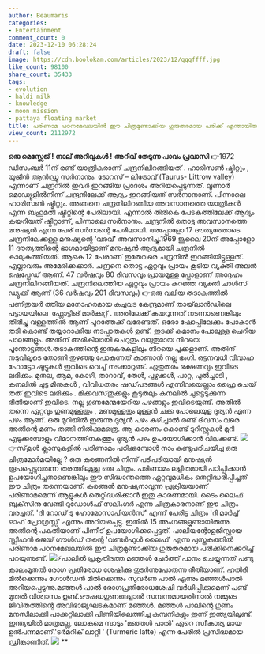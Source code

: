 ```yaml
---
author: Beaumaris
categories:
- Entertainment
comment_count: 0
date: 2023-12-10 06:28:24
draft: false
image: https://cdn.boolokam.com/articles/2023/12/qqqffff.jpg
like_count: 98100
share_count: 35433
tags:
- evolution
- haldi milk
- knowledge
- moon mission
- pattaya floating market
title: പരിണാമ പഠനമേഖലയില്‍ ഈ ചിത്രമുണ്ടാക്കിയ ഗുരുതരമായ പരിക്ക് എന്തായിരുന്നു ?
view_count: 2112972
---
```


**ഒരു മെസ്സേജ് ! നാല് അറിവുകൾ !** **അറിവ് തേടുന്ന പാവം പ്രവാസി** 👉1972 ഡിസംബർ 11ന് രണ്ട് യാത്രികരാണ് ചന്ദ്രനിലിറങ്ങിയത് . ഹാരിസൺ ഷ്മിറ്റും , യൂജിൻ ആൻഡ്രൂ സർനാനും. ടോറസ് – ലിട്രോവ് (Taurus- Littrow valley) എന്നാണ് ചന്ദ്രനിൽ ഇവർ ഇറങ്ങിയ പ്രദേശം അറിയപ്പെടുന്നത്. ലൂണാർ മൊഡ്യൂളിൽനിന്ന് ചന്ദ്രനിലേക്ക് ആദ്യം ഇറങ്ങിയത് സർനാനാണ്. പിന്നാലെ ഹാരിസൺ ഷ്മിറ്റും. അങ്ങനെ ചന്ദ്രനിലിറങ്ങിയ അവസാനത്തെ യാത്രികൻ എന്ന ബഹുമതി ഷ്മിറ്റിന്റെ പേരിലായി. എന്നാൽ തിരികെ പേടകത്തിലേക്ക് ആദ്യം കയറിയത് ഷ്മിറ്റാണ്, പിന്നാലെ സർനാനും. ചന്ദ്രനിൽ തൊട്ട അവസാനത്തെ മനുഷ്യൻ എന്ന പേര് സർനാന്റെ പേരിലായി. അപ്പോളോ 17 ദൗത്യത്തോടെ ചന്ദ്രനിലേക്കുള്ള മനുഷ്യന്റെ ‘വരവ്’ അവസാനിച്ചു.1969 ജൂലൈ 20ന് അപ്പോളോ 11 ദൗത്യത്തിന്റെ ഭാഗമായിട്ടാണ് മനുഷ്യൻ ആദ്യമായി ചന്ദ്രനിൽ കാലുകുത്തിയത്. ആകെ 12 പേരാണ് ഇതേവരെ ചന്ദ്രനിൽ ഇറങ്ങിയിട്ടുള്ളത്. എല്ലാവരും അമേരിക്കക്കാർ. ചന്ദ്രനെ തൊട്ട ഏറ്റവും പ്രായം കൂടിയ വ്യക്തി അലൻ ഷെപ്പേഡ് ആണ്. 47 വർഷവും 80 ദിവസവും പ്രായമുള്ള പ്പോളാണ് അദ്ദേഹം ചന്ദ്രനിലിറങ്ങിയത്. ചന്ദ്രനിലെത്തിയ ഏറ്റവും പ്രായം കുറഞ്ഞ വ്യക്തി ചാൾസ് ഡ്യൂക്ക് ആണ് (36 വർഷവും 201 ദിവസവും) 👉ഒരു വലിയ തടാകത്തിൽ പണിതുയർ ത്തിയ മനോഹരമായ കച്ചവട ​കേന്ദ്രമാണ് തായ്​ലാൻഡിലെ പട്ടായയിലെ ​ ഫ്ലോട്ടിങ്​ മാർക്കറ്റ് . അതിലേക്ക്​ കയറുന്നത് നടന്നാണെങ്കിലും തിരിച്ചു വള്ളത്തിൽ ആണ് പുറത്തേക്ക്​ വരേണ്ടത്. ഒരോ ഷോപ്പിലേക്കും പോകാൻ തടി കൊണ്ട് തയ്യാറാക്കിയ നടപ്പാതകൾ ഉണ്ട്. ഇടക്ക്​ കമാനം പോലുള്ള ചെറിയ പാലങ്ങളും. അതിന്​ അരികിലായി ചെറുതും വലുതുമായ നിറയെ പൂന്തോട്ടങ്ങൾ.തടാകത്തി​ന്റെ ഇരുകരകളിലും നിറയെ പൂക്കളാണ്. അതിന്​ നടുവിലൂടെ തോണി തുഴഞ്ഞു പോകുന്നത് കാണാൻ നല്ല ഭംഗി. ഒട്ടനവധി വിവാഹ ഫോട്ടോ ഷൂട്ടുകൾ ഇവിടെ വെച്ച് നടക്കാറുണ്ട്. ഏതുതരം ഭക്ഷണവും ഇവിടെ ലഭിക്കും. മുതല, ആമ, കോഴി, താറാവ്, തേൾ, പുഴുക്കൾ, പാറ്റ, പുൽച്ചാടി , കനലിൽ ചുട്ട മീനുകൾ , വിവിധതരം ഷഡ്​പദങ്ങൾ എന്നിവയെല്ലാം ഫ്രൈ ചെയ്​തത് ഇവിടെ ലഭിക്കും . മിക്കവസ്​തുക്കളും കൂടുതലും കനലിൽ ചു​ട്ടെടുക്കുന്ന രീതിയാണ് ഇവിടെ. നല്ല ഗുണമേന്മയേറിയ പഴങ്ങളും ഇവിടെയുണ്ട്. അതിൽ തന്നെ ഏറ്റവും ഗുണമുള്ളതും , മണമുള്ളതും മുള്ളൻ ചക്ക പോലെയുള ദുര്യൻ എന്ന പഴം ആണ്. ഒരു മുറിയിൽ ഇരുന്നു ദുര്യൻ പഴം കഴിച്ചാൽ രണ്ട് ദിവസം വരെ അതി​ന്റെ മണം തങ്ങി നിൽക്കുമത്രെ. ആ കാരണം കൊണ്ട് ടൂറിസ്റ്റുകൾ മുറി എടുക്കുമ്പോളും വിമാനത്തിനകത്തും ദുര്യൻ പഴം ഉപയോഗിക്കാൻ വിലക്കുണ്ട്​. ![](https://cdn.boolokam.com/articles/2023/12/qqqffff.jpg)👉സ്‌കൂള്‍ ക്ലാസുകളില്‍ പരിണാമം പഠിക്കുമ്പോള്‍ നാം കണ്ടുപരിചയിച്ച ഒരു ചിത്രമോര്‍മയില്ലേ ? ഒരു കുരങ്ങനില്‍ നിന്ന് പടിപടിയായി മനുഷ്യന്‍ രൂപപ്പെട്ടുവരുന്ന തരത്തിലുള്ള ഒരു ചിത്രം. പരിണാമം ലളിതമായി പഠിപ്പിക്കാന്‍ ഉപയോഗിച്ചതാണെങ്കിലും ഈ സിദ്ധാന്തത്തെ ഏറ്റവുമധികം തെറ്റിദ്ധരിപ്പിച്ചത് ഈ ചിത്രം തന്നെയാണ്. കുരങ്ങന്‍ മനുഷ്യനാവുന്ന പ്രക്രിയയാണ് പരിണാമമെന്ന് ആളുകള്‍ തെറ്റിദ്ധരിക്കാന്‍ ഇതു കാരണമായി. ടൈം ലൈഫ് ബുക്‌സിനു വേണ്ടി റുഡോള്‍ഫ് സലിംഗര്‍ എന്ന ചിത്രകാരനാണ് ഈ ചിത്രം വരച്ചത്. 'ദി റോഡ് ടു ഹോമോസാപിയന്‍സ്' എന്ന് പേരിട്ട ചിത്രം 'ദി മാര്‍ച്ച് ഓഫ് പ്രോഗ്രസ്സ്' എന്നും അറിയപ്പെട്ടു. ഇതില്‍ 15 അംഗങ്ങളുണ്ടായിരുന്നു. അതിന്റെ പകുതിയാണ് പിന്നീട് ഉപയോഗിക്കപ്പെട്ടത്. പാലിയന്റോളജിസ്റ്റായ സ്റ്റീഫന്‍ ജെയ് ഗൗള്‍ഡ് തന്റെ 'വണ്ടര്‍ഫുള്‍ ലൈഫ്' എന്ന പുസ്തകത്തില്‍ പരിണാമ പഠനമേഖലയില്‍ ഈ ചിത്രമുണ്ടാക്കിയ ഗുരുതരമായ പരിക്കിനെക്കുറിച്ച് പറയുന്നുണ്ട്. ![](https://cdn.boolokam.com/articles/2023/12/qdqdqddqf.jpg)⚡പാലില്‍ പ്രകൃതിദത്ത മഞ്ഞള്‍ ചേര്‍ത്ത് പാനം ചെയ്യുന്നത് പണ്ടു കാലംമുതല്‍ രോഗ പ്രതിരോധ ശേഷിക്കു തുടര്‍ന്നുപോരുന്ന രീതിയാണ്. ഹല്‍ദി മില്‍ക്കെന്നും ഗോള്‍ഡന്‍ മില്‍ക്കെന്നും സുവര്‍ണ പാല്‍ എന്നും മഞ്ഞള്‍പാല്‍ അറിയപ്പെടുന്നു.മഞ്ഞള്‍ പാല്‍ രോഗപ്രതിരോധശേഷി വര്‍ധിപ്പിക്കുമെന്ന് പണ്ട് മുതൽ വിശ്വാസം ഉണ്ട്.ഔഷധഗുണങ്ങളാല്‍ സമ്പന്നമായതിനാല്‍ നമ്മുടെ ജീവിതത്തിന്റെ അവിഭാജ്യഘടകമാണ് മഞ്ഞള്‍. മഞ്ഞള്‍ പാലിന്റെ ഗുണം മനസിലാക്കി പാക്കറ്റിലാക്കി പിണിയിലെത്തിച്ച കമ്പനികളും ഇന്ന് ഇന്ത്യയിലുണ്ട്. ഇന്ത്യയില്‍ മാത്രമല്ല, ലോകമെ മ്പാടും 'മഞ്ഞള്‍ പാല്‍' ഏറെ സ്വീകാര്യ മായ ഉല്‍പന്നമാണ്.'ടര്‍മറിക് ലാറ്റി ' (Turmeric latte) എന്ന പേരില്‍ പ്രസിദ്ധമായ ഡ്രിങ്കാണിത്. ![](https://cdn.boolokam.com/articles/2023/12/22r2r2r2rr.webp) **